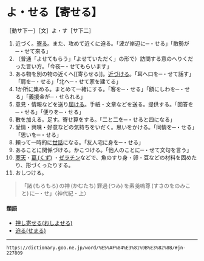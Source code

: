# よ・せる【寄せる】
［動サ下一］［文］よ・す［サ下二］

1.  近づく。[寄る](よる（寄る）)。また、攻めて近くに迫る。「波が岸辺に─・せる」「敵勢が─・せて來る」
2.  （普通「よせてもらう」「よせていただく」の形で）訪問する意のへりくだった言い方。「今夜─・せてもらいます」
3.  ある物を別の物の近くへ[[寄らせる]]。[近づける](ちかずける（近付ける）)。「耳へ口を─・せて話す」「肩を─・せる」「北へ─・せて家を建てる」
4.  1か所に集める。まとめて一緒にする。「客を─・せる」「額にしわを─・せる」「義援金が─・せられる」
5.  意見・情報などを送り[屆ける](とどける（届ける）)。手紙・文章などを送る。提供する。「回答を─・せる」「便りを─・せる」
6.  數を加える。足す。寄せ算をする。「二と二を─・せると四になる」
7.  愛情・興味・好意などの気持ちをいだく。思いをかける。「同情を─・せる」「思いを─・せる」
8.  頼って一時的に[世話](せわ（世話）)になる。「友人宅に身を─・せる」
9.  あることに関係づける。かこつける。「他人のことに─・せて文句を言う」
10.  [寒天](https://dictionary.goo.ne.jp/word/%E5%AF%92%E5%A4%A9/#jn-49146)・[葛 (くず)](https://dictionary.goo.ne.jp/word/%E8%91%9B_%28%E3%81%8F%E3%81%9A%29/#jn-61452) ・[ゼラチン](https://dictionary.goo.ne.jp/word/%E3%82%BC%E3%83%A9%E3%83%81%E3%83%B3/#jn-125261)などで、魚のすり身・卵・豆などの材料を固めたり、形づくったりする。
11.  おしつける。
>「諸 (もろもろ) の神 (かむたち) 罪過 (つみ) を素戔嗚尊 (すさのをのみこと) に─・せ」〈神代紀・上〉
        

#### 類語

-   [押し寄せる(おしよせる)](https://dictionary.goo.ne.jp/word/%E6%8A%BC%E5%AF%84%E3%81%9B%E3%82%8B/#jn-31179)
-   [迫る(せまる)](https://dictionary.goo.ne.jp/word/%E8%BF%AB%E3%82%8B_%28%E3%81%9B%E3%81%BE%E3%82%8B%29/#jn-125115)

---
`https://dictionary.goo.ne.jp/word/%E5%AF%84%E3%81%9B%E3%82%8B/#jn-227809`